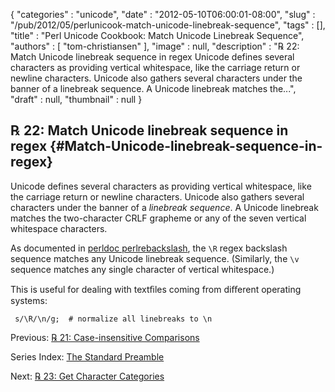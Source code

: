 {
   "categories" : "unicode",
   "date" : "2012-05-10T06:00:01-08:00",
   "slug" : "/pub/2012/05/perlunicook-match-unicode-linebreak-sequence",
   "tags" : [],
   "title" : "Perl Unicode Cookbook: Match Unicode Linebreak Sequence",
   "authors" : [
      "tom-christiansen"
   ],
   "image" : null,
   "description" : "℞ 22: Match Unicode linebreak sequence in regex Unicode defines several characters as providing vertical whitespace, like the carriage return or newline characters. Unicode also gathers several characters under the banner of a linebreak sequence. A Unicode linebreak matches the...",
   "draft" : null,
   "thumbnail" : null
}





℞ 22: Match Unicode linebreak sequence in regex {#Match-Unicode-linebreak-sequence-in-regex}
-----------------------------------------------

Unicode defines several characters as providing vertical whitespace,
like the carriage return or newline characters. Unicode also gathers
several characters under the banner of a *linebreak sequence*. A Unicode
linebreak matches the two-character CRLF grapheme or any of the seven
vertical whitespace characters.

As documented in [perldoc
perlrebackslash](http://perldoc.perl.org/perlrebackslash.html), the `\R`
regex backslash sequence matches any Unicode linebreak sequence.
(Similarly, the `\v` sequence matches any single character of vertical
whitespace.)

This is useful for dealing with textﬁles coming from diﬀerent operating
systems:

     s/\R/\n/g;  # normalize all linebreaks to \n

Previous: [℞ 21: Case-insensitive
Comparisons](/media/_pub_2012_05_perlunicook-match-unicode-linebreak-sequence/perlunicook-case-insensitive-comparisons.html)

Series Index: [The Standard
Preamble](/media/_pub_2012_05_perlunicook-match-unicode-linebreak-sequence/perlunicook-standard-preamble.html)

Next: [℞ 23: Get Character
Categories](/media/_pub_2012_05_perlunicook-match-unicode-linebreak-sequence/perlunicook-get-character-categories.html)


